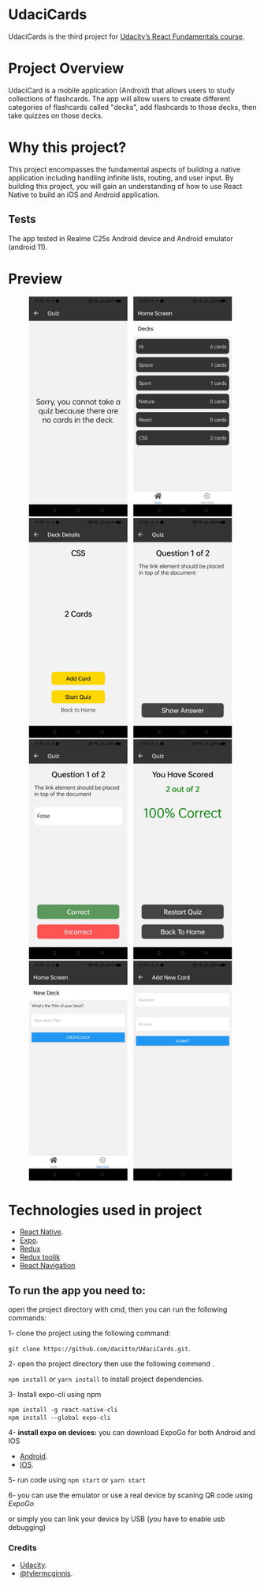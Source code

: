 # UdaciCards 

UdaciCards is the third project for [Udacity’s React Fundamentals course](https://www.udacity.com/course/react-nanodegree--nd019).

# Project Overview

UdaciCard is a mobile application (Android) that allows users to study collections of flashcards. The app will allow users to create different categories of flashcards called "decks", add flashcards to those decks, then take quizzes on those decks.

# Why this project?
This project encompasses the fundamental aspects of building a native application including handling infinite lists, routing, and user input. By building this project, you will gain an understanding of how to use React Native to build an iOS and Android application.

## Tests 
The app tested in Realme C25s Android device and Android emulator (android 11).

# Preview

<div align="center">
  <img src="https://github.com/dacitto/UdaciCards/blob/main/preview/screen%20(1).jpg" alt="html" style="width:200px;"/>&nbsp;&nbsp;
   <img src="https://github.com/dacitto/UdaciCards/blob/main/preview/screen%20(2).jpg" alt="html" style="width:200px;"/>&nbsp;&nbsp;
   <img src="https://github.com/dacitto/UdaciCards/blob/main/preview/screen%20(3).jpg" alt="html" style="width:200px;"/>&nbsp;&nbsp;
   <img src="https://github.com/dacitto/UdaciCards/blob/main/preview/screen%20(4).jpg" alt="html" style="width:200px;"/>&nbsp;&nbsp;
   <img src="https://github.com/dacitto/UdaciCards/blob/main/preview/screen%20(5).jpg" alt="html" style="width:200px;"/>&nbsp;&nbsp;
   <img src="https://github.com/dacitto/UdaciCards/blob/main/preview/screen%20(6).jpg" alt="html" style="width:200px;"/>&nbsp;&nbsp;
   <img src="https://github.com/dacitto/UdaciCards/blob/main/preview/screen%20(7).jpg" alt="html" style="width:200px;"/>&nbsp;&nbsp;
   <img src="https://github.com/dacitto/UdaciCards/blob/main/preview/screen%20(8).jpg" alt="html" style="width:200px;"/>&nbsp;&nbsp;
</div>

# Technologies used in project

- [React Native](https://reactnative.dev/).
- [Expo](https://expo.dev/).
- [Redux](https://redux.js.org/)
- [Redux toolik](https://redux-toolkit.js.org/)
- [React Navigation](https://reactnavigation.org/)

## To run the app you need to:

open the project directory with cmd, then you can run the following commands:

1- clone the project using the following command:

`git clone https://github.com/dacitto/UdaciCards.git`.

2- open the project directory then use the following commend .

`npm install` or `yarn install` to install project dependencies.

3- Install expo-cli using npm
 ```
 npm install -g react-native-cli
 npm install --global expo-cli
 ```

4- **install expo on devices:** you can download ExpoGo for both Android and IOS
  - [Android](https://play.google.com/store/apps/details?id=host.exp.exponent).
  - [IOS](https://apps.apple.com/app/apple-store/id982107779).

5- run code using `npm start` or `yarn start`

6- you can use the emulator or use a real device by scaning QR code using *ExpoGo*

or simply you can link your device by USB (you have to enable usb debugging) 

### Credits 
- [Udacity](https://github.com/udacity).
- [@tylermcginnis](https://github.com/tylermcginnis).
